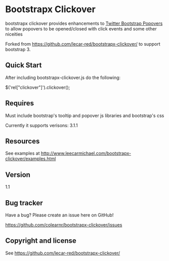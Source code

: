 Bootstrapx Clickover
====================

bootstrapx clickover provides enhancements to [Twitter Bootstrap Popovers](http://twitter.github.com/bootstrap#popover) to allow popovers to be opened/closed with click events and some other niceities

Forked from https://github.com/lecar-red/bootstrapx-clickover/ to support bootstrap 3.

Quick Start
-----------

After including bootstrapx-clickover.js do the following:

 $('rel["clickover"]').clickover();

Requires
--------

Must include bootstrap's tooltip and popover js libraries and bootstrap's css

Currently it supports verisons: 3.1.1

Resources
---------

See examples at http://www.leecarmichael.com/bootstrapx-clickover/examples.html

Version
-----------

1.1

Bug tracker
-----------

Have a bug? Please create an issue here on GitHub!

https://github.com/colearnr/bootstrapx-clickover/issues

Copyright and license
---------------------

See https://github.com/lecar-red/bootstrapx-clickover/